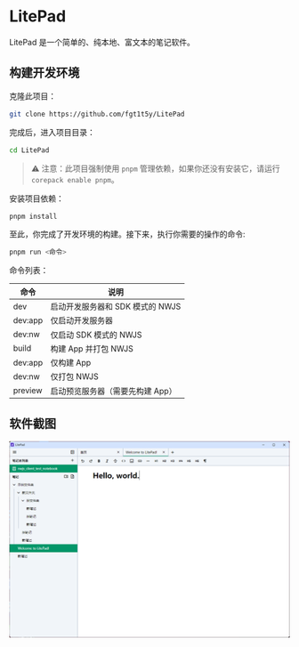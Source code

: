# LitePad

LitePad 是一个简单的、纯本地、富文本的笔记软件。

## 构建开发环境

克隆此项目：

```sh
git clone https://github.com/fgt1t5y/LitePad
```

完成后，进入项目目录：

```sh
cd LitePad
```

> ⚠️ 注意：此项目强制使用 `pnpm` 管理依赖，如果你还没有安装它，请运行 `corepack enable pnpm`。

安装项目依赖：

```sh
pnpm install
```

至此，你完成了开发环境的构建。接下来，执行你需要的操作的命令:

```sh
pnpm run <命令>
```

命令列表：

| 命令    | 说明                             |
| ------- | -------------------------------- |
| dev     | 启动开发服务器和 SDK 模式的 NWJS |
| dev:app | 仅启动开发服务器                 |
| dev:nw  | 仅启动 SDK 模式的 NWJS           |
| build   | 构建 App 并打包 NWJS             |
| dev:app | 仅构建 App                       |
| dev:nw  | 仅打包 NWJS                      |
| preview | 启动预览服务器（需要先构建 App） |

## 软件截图

![](/images/app.png)
